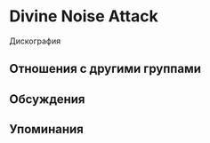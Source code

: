 # Divine Noise Attack

Дискография

## Отношения с другими группами


## Обсуждения


## Упоминания

